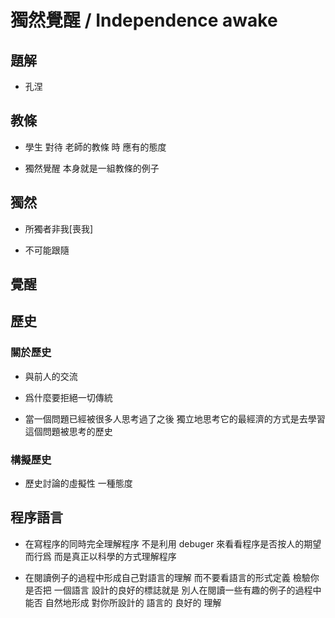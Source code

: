 # 獨然覺醒 / Independence awake

## 題解

- 孔涅

## 教條

- 學生 對待 老師的教條 時 應有的態度

- 獨然覺醒 本身就是一組教條的例子

## 獨然

- 所獨者非我[喪我]

- 不可能跟隨

## 覺醒

## 歷史

### 關於歷史

- 與前人的交流

- 爲什麼要拒絕一切傳統

- 當一個問題已經被很多人思考過了之後
  獨立地思考它的最經濟的方式是去學習這個問題被思考的歷史

### 構擬歷史

- 歷史討論的虛擬性
  一種態度

## 程序語言

- 在寫程序的同時完全理解程序
  不是利用 debuger 來看看程序是否按人的期望而行爲
  而是真正以科學的方式理解程序

- 在閱讀例子的過程中形成自己對語言的理解
  而不要看語言的形式定義
  檢驗你是否把 一個語言 設計的良好的標誌就是
  別人在閱讀一些有趣的例子的過程中
  能否 自然地形成 對你所設計的 語言的 良好的 理解

